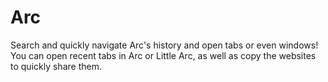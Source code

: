 # Arc

Search and quickly navigate Arc's history and open tabs or even windows! You can open recent tabs in Arc or Little Arc, as well as copy the websites to quickly share them.
